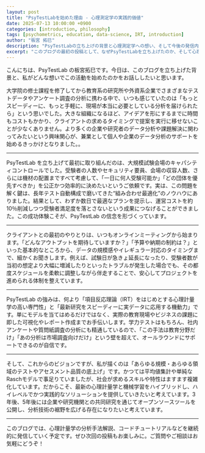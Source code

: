 ```yaml
---
layout: post
title: "PsyTestLabを始めた理由 - 心理測定学の実践的価値"
date: 2025-07-13 10:00:00 +0900
categories: [introduction, philosophy]
tags: [psychometrics, education, data-science, IRT, introduction]
author: "板宮 拓巳"
description: "PsyTestLabの立ち上げの背景と心理測定学への想い、そして今後の発信内容について"
excerpt: "このブログの最初の投稿として、なぜPsyTestLabを立ち上げたのか、そして心理測定学という分野への想いについてお話しします。"
---
```


こんにちは、PsyTestLab の板宮拓巳です。今日は、このブログを立ち上げた背景と、私がどんな想いでこの活動を始めたのかをお話ししたいと思います。

大学院の修士課程を修了してから教育系の研究所や外資系企業でさまざまなテストデータやアンケート調査の分析に携わる中で、いつも感じていたのは「もっとスピーディーに、もっと手軽に、現場が本当に必要としている分析を届けられたら」という思いでした。大きな組織になるほど、アイデアを形にするまでに時間もコストもかかり、クライアントの求めるタイミングで提案を実行に移せないことが少なくありません。より多くの企業や研究者のデータ分析や課題解決に関わってみたいという興味関心が、兼業として個人や企業のデータ分析のサポートを始めるきっかけとなりました。。

---

PsyTestLab を立ち上げて最初に取り組んだのは、大規模試験会場のキャパシティコントロールでした。受験者の人数やセキュリティ要員、会場の収容人数、さらには機材の配置まですべて考慮して、「一日に何人受験可能か」「どの団体を優先すべきか」を公正かつ効率的に決めたいというご依頼です。実は、この問題を解く鍵は、長年テスト自動構成で磨いてきた“組み合わせ最適化”のノウハウにありました。結果として、わずか数日で最適なプランを提示し、運営コストを約10％削減しつつ受験者満足度を落とさないという成果につなげることができました。この成功体験こそが、PsyTestLab の信念を形づくっています。

---

クライアントとの最初のやりとりは、いつもオンラインミーティングから始まります。「どんなアウトプットを期待していますか？」「予算や納期の制約は？」といった基本的なところから、データの規模感やイレギュラー対応のタイミングまで、細かくお聞きします。例えば、試験日が急きょ延長になったり、受験者数が当初の想定より大幅に増減したりといったトラブルが発生した場合でも、その都度スケジュールを柔軟に調整しながら伴走することで、安心してプロジェクトを進められる体制を整えています。

---

PsyTestLab の強みは、何より「項目反応理論（IRT）をはじめとする心理計量学の高い専門性」と「最新研究をスピーディーに実データに応用する機動力」です。単にモデルを当てはめるだけではなく、実際の教育現場やビジネスの課題に即した可視化やレポート作成までお手伝いします。学力テストはもちろん、社内アンケートや質問紙調査の分析にも精通しているので、「この手法は教育分野だけ」「あの分析は市場調査向けだけ」という壁を超えて、オールラウンドにサポートできるのが自信です。

---

そして、これからのビジョンですが、私が描くのは「あらゆる規模・あらゆる領域のテストやアセスメント品質の底上げ」です。かつては平均値集計や単純なRaschモデルで事足りていましたが、社会が求めるスキルや特性はますます複雑化しています。だからこそ、最新の心理計量学と機械学習をハイブリッドし、ハイレベルでかつ実践的なソリューションを提供していきたいと考えています。3年後、5年後には企業や研究機関との共同研究を通じてオープンソースツールを公開し、分析技術の裾野を広げる存在になりたいと考えています。

---

このブログでは、心理計量学の分析手法解説、コードチュートリアルなどを継続的に発信していく予定です。ぜひ次回の投稿もお楽しみに。ご質問やご相談はお気軽にどうぞ！  